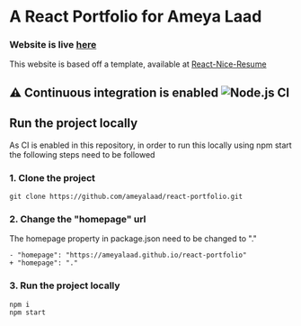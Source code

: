 # A React Portfolio for Ameya Laad 
### Website is live [here](https://ameyalaad.github.io/react-portfolio)

This website is based off a template, available at [React-Nice-Resume](https://github.com/nordicgiant2/react-nice-resume)

## :warning: Continuous integration is enabled ![Node.js CI](https://github.com/ameyalaad/react-portfolio/workflows/Node.js%20CI/badge.svg?branch=master)

## Run the project locally
As CI is enabled in this repository, in order to run this locally using npm start the following steps need to be followed

### 1. Clone the project

```shell
git clone https://github.com/ameyalaad/react-portfolio.git
```

### 2. Change the "homepage" url
The homepage property in package.json need to be changed to "."

```code
- "homepage": "https://ameyalaad.github.io/react-portfolio"
+ "homepage": "."
```

### 3. Run the project locally

```shell
npm i
npm start
```


